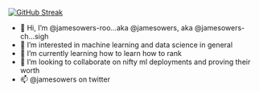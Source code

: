 [![GitHub Streak](https://streak-stats.demolab.com?user=jamesowers-roo&exclude_days=Sun%2CSat)](https://git.io/streak-stats)

- 👋 Hi, I’m @jamesowers-roo...aka @jamesowers, aka @jamesowers-ch...sigh
- 👀 I’m interested in machine learning and data science in general
- 🌱 I’m currently learning how to learn how to rank
- 💞️ I’m looking to collaborate on nifty ml deployments and proving their worth
- 📫 @jamesowers on twitter

<!---
jamesowers-roo/jamesowers-roo is a ✨ special ✨ repository because its `README.md` (this file) appears on your GitHub profile.
You can click the Preview link to take a look at your changes.
--->
